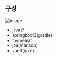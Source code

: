 ## 구성
![image](https://github.com/MyoungSoo7/vuespirng/assets/13523622/6ac6ffe4-8ee7-443b-9558-19206d04a683)

- java17
- springboot3(gradle)
- thymeleaf
- jpa(mariadb)
- vue3(yarn)
